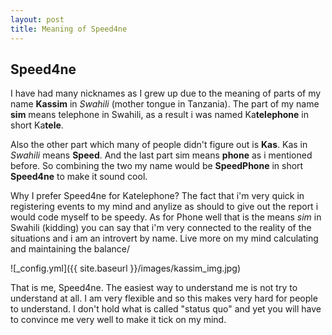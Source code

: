 ```yaml
---
layout: post
title: Meaning of Speed4ne
---
```


## Speed4ne
I have had many nicknames as I grew up due to the meaning of parts of my name **Kassim** in *Swahili* (mother tongue in Tanzania). The part of my name **sim** means telephone in Swahili, as a result i was named Ka**telephone** in short Ka**tele**.

Also the other part which many of people didn't figure out is **Kas**. Kas in *Swahili* means **Speed**. And the last part sim means **phone** as i mentioned before. So combining the two my name would be **SpeedPhone** in short **Speed4ne** to make it sound cool.

Why I prefer Speed4ne for Katelephone? The fact that i'm very quick in registering events to my mind and anylize as should to give out the report i would code myself to be speedy. As for Phone well that is the means *sim* in Swahili (kidding) you can say that i'm very connected to the reality of the situations and i am an introvert by name. Live more on my mind calculating and maintaining the balance/ 

![_config.yml]({{ site.baseurl }}/images/kassim_img.jpg)

That is me, Speed4ne. The easiest way to understand me is not try to understand at all. I am very flexible and so this makes very hard for people to understand. I don't hold what is called "status quo" and yet you will have to convince me very well to make it tick on my mind.
